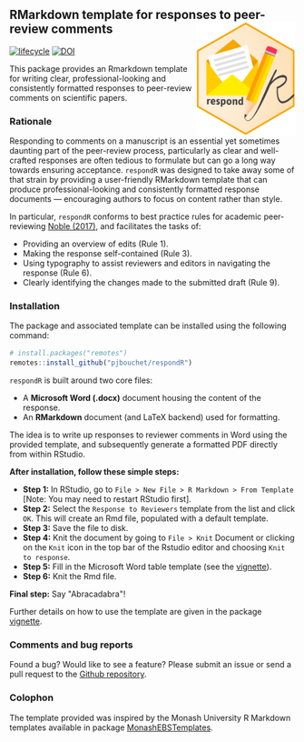 ## RMarkdown template for responses to peer-review comments <img src="https://github.com/pjbouchet/respondR/blob/main/hex/respondR-hex.png?raw=true" class="logo" height="200" align="right"/>

<!-- badges: start -->
[![lifecycle](https://img.shields.io/badge/lifecycle-maturing-blue.svg?style=flat-square)](https://www.tidyverse.org/lifecycle/#maturing)
[![DOI](https://img.shields.io/badge/DOI-10.5281.zenodo.4541222-green.svg?style=flat-square)](https://doi.org/10.5281/zenodo.4541222) 
<!-- badges: end -->

This package provides an Rmarkdown template for writing clear, professional-looking and consistently formatted responses to peer-review comments on scientific papers.

### Rationale

Responding to comments on a manuscript is an essential yet sometimes daunting part of the peer-review process, particularly as clear and well-crafted responses are often tedious to formulate but can go a long way towards ensuring acceptance. `respondR` was designed to take away some of that strain by providing a user-friendly RMarkdown template that can produce professional-looking and consistently formatted response documents — encouraging authors to focus on content rather than style.

In particular, `respondR` conforms to best practice rules for academic peer-reviewing [Noble (2017)](https://journals.plos.org/ploscompbiol/article?id=10.1371/journal.pcbi.1005730), and facilitates the tasks of:

-   Providing an overview of edits (Rule 1).
-   Making the response self-contained (Rule 3).
-   Using typography to assist reviewers and editors in navigating the response (Rule 6).
-   Clearly identifying the changes made to the submitted draft (Rule 9).

### Installation

The package and associated template can be installed using the following command:

``` r
# install.packages("remotes")
remotes::install_github("pjbouchet/respondR")
```

`respondR` is built around two core files:

-   A **Microsoft Word (.docx)** document housing the content of the response.
-   An **RMarkdown** document (and LaTeX backend) used for formatting.

The idea is to write up responses to reviewer comments in Word using the provided template, and subsequently generate a formatted PDF directly from within RStudio.

**After installation, follow these simple steps:**

-   **Step 1:** In RStudio, go to `File > New File > R Markdown > From Template` [Note: You may need to restart RStudio first].
-   **Step 2:** Select the `Response to Reviewers` template from the list and click `OK`. This will create an Rmd file, populated with a default template.
-   **Step 3:** Save the file to disk.
-   **Step 4:** Knit the document by going to `File > Knit` Document or clicking on the `Knit` icon in the top bar of the Rstudio editor and choosing `Knit to response`.
-   **Step 5:** Fill in the Microsoft Word table template (see the [vignette](https://pjbouchet.github.io/respondR/articles/respondR.html)).
-   **Step 6:** Knit the Rmd file.

**Final step:** Say "Abracadabra"!

Further details on how to use the template are given in the package [vignette](https://pjbouchet.github.io/respondR/articles/respondR.html).

### Comments and bug reports

Found a bug? Would like to see a feature? Please submit an issue or send a pull request to the [Github repository](https://github.com/pjbouchet/respondR/).

### Colophon

The template provided was inspired by the Monash University R Markdown templates available in package [MonashEBSTemplates](https://github.com/robjhyndman/MonashEBSTemplates/).
